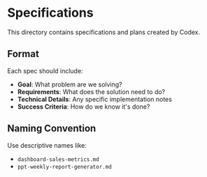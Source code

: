 # Specifications

This directory contains specifications and plans created by Codex.

## Format

Each spec should include:
- **Goal**: What problem are we solving?
- **Requirements**: What does the solution need to do?
- **Technical Details**: Any specific implementation notes
- **Success Criteria**: How do we know it's done?

## Naming Convention

Use descriptive names like:
- `dashboard-sales-metrics.md`
- `ppt-weekly-report-generator.md`
